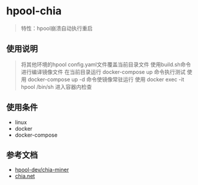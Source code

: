 # hpool-chia
> 特性：hpool崩溃自动执行重启

## 使用说明
> 将其他环境的hpool config.yaml文件覆盖当前目录文件
> 使用build.sh命令进行编译镜像文件
> 在当前目录运行 docker-compose up 命令执行测试
> 使用 docker-compose up -d 命令使镜像常驻运行
> 使用 docker exec -it hpool /bin/sh 进入容器内检查
## 使用条件
* linux
* docker
* docker-compose

## 参考文档
* [hpool-dev/chia-miner](https://github.com/hpool-dev/chia-miner/releases)
* [chia.net](https://www.chia.net/)